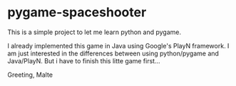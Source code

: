 pygame-spaceshooter
===================

This is a simple project to let me learn python and pygame.

I already implemented this game in Java using Google's PlayN framework. I am just interested in the 
differences between using python/pygame and Java/PlayN. But i have to finish this litte game first...


Greeting, Malte

